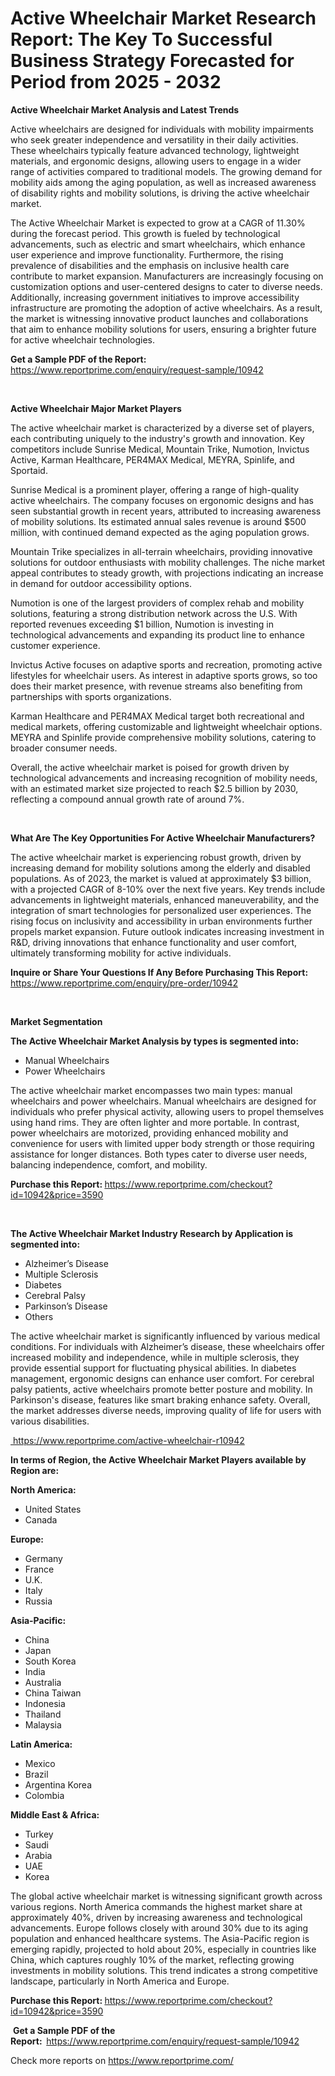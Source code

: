 <p><h1>Active Wheelchair Market Research Report: The Key To Successful Business Strategy Forecasted for Period from 2025 - 2032</h1></p><p><strong>Active Wheelchair Market Analysis and Latest Trends</strong></p>
<p><p>Active wheelchairs are designed for individuals with mobility impairments who seek greater independence and versatility in their daily activities. These wheelchairs typically feature advanced technology, lightweight materials, and ergonomic designs, allowing users to engage in a wider range of activities compared to traditional models. The growing demand for mobility aids among the aging population, as well as increased awareness of disability rights and mobility solutions, is driving the active wheelchair market.</p><p>The Active Wheelchair Market is expected to grow at a CAGR of 11.30% during the forecast period. This growth is fueled by technological advancements, such as electric and smart wheelchairs, which enhance user experience and improve functionality. Furthermore, the rising prevalence of disabilities and the emphasis on inclusive health care contribute to market expansion. Manufacturers are increasingly focusing on customization options and user-centered designs to cater to diverse needs. Additionally, increasing government initiatives to improve accessibility infrastructure are promoting the adoption of active wheelchairs. As a result, the market is witnessing innovative product launches and collaborations that aim to enhance mobility solutions for users, ensuring a brighter future for active wheelchair technologies.</p></p>
<p><strong>Get a Sample PDF of the Report:&nbsp;</strong> <a href="https://www.reportprime.com/enquiry/request-sample/10942?utm_campaign=2514&utm_medium=2&utm_source=Github&utm_content=ia&utm_term=20032025&utm_id=active-wheelchair">https://www.reportprime.com/enquiry/request-sample/10942</a></p>
<p>&nbsp;</p>
<p><strong>Active Wheelchair Major Market Players</strong></p>
<p><p>The active wheelchair market is characterized by a diverse set of players, each contributing uniquely to the industry's growth and innovation. Key competitors include Sunrise Medical, Mountain Trike, Numotion, Invictus Active, Karman Healthcare, PER4MAX Medical, MEYRA, Spinlife, and Sportaid.</p><p>Sunrise Medical is a prominent player, offering a range of high-quality active wheelchairs. The company focuses on ergonomic designs and has seen substantial growth in recent years, attributed to increasing awareness of mobility solutions. Its estimated annual sales revenue is around $500 million, with continued demand expected as the aging population grows.</p><p>Mountain Trike specializes in all-terrain wheelchairs, providing innovative solutions for outdoor enthusiasts with mobility challenges. The niche market appeal contributes to steady growth, with projections indicating an increase in demand for outdoor accessibility options.</p><p>Numotion is one of the largest providers of complex rehab and mobility solutions, featuring a strong distribution network across the U.S. With reported revenues exceeding $1 billion, Numotion is investing in technological advancements and expanding its product line to enhance customer experience.</p><p>Invictus Active focuses on adaptive sports and recreation, promoting active lifestyles for wheelchair users. As interest in adaptive sports grows, so too does their market presence, with revenue streams also benefiting from partnerships with sports organizations.</p><p>Karman Healthcare and PER4MAX Medical target both recreational and medical markets, offering customizable and lightweight wheelchair options. MEYRA and Spinlife provide comprehensive mobility solutions, catering to broader consumer needs.</p><p>Overall, the active wheelchair market is poised for growth driven by technological advancements and increasing recognition of mobility needs, with an estimated market size projected to reach $2.5 billion by 2030, reflecting a compound annual growth rate of around 7%.</p></p>
<p>&nbsp;</p>
<p><strong>What Are The Key Opportunities For Active Wheelchair Manufacturers?</strong></p>
<p><p>The active wheelchair market is experiencing robust growth, driven by increasing demand for mobility solutions among the elderly and disabled populations. As of 2023, the market is valued at approximately $3 billion, with a projected CAGR of 8-10% over the next five years. Key trends include advancements in lightweight materials, enhanced maneuverability, and the integration of smart technologies for personalized user experiences. The rising focus on inclusivity and accessibility in urban environments further propels market expansion. Future outlook indicates increasing investment in R&D, driving innovations that enhance functionality and user comfort, ultimately transforming mobility for active individuals.</p></p>
<p><strong>Inquire or Share Your Questions If Any Before Purchasing This Report:</strong> <a href="https://www.reportprime.com/enquiry/pre-order/10942?utm_campaign=2514&utm_medium=2&utm_source=Github&utm_content=ia&utm_term=20032025&utm_id=active-wheelchair">https://www.reportprime.com/enquiry/pre-order/10942</a></p>
<p>&nbsp;</p>
<p><strong>Market Segmentation</strong></p>
<p><strong>The Active Wheelchair Market Analysis by types is segmented into:</strong></p>
<p><ul><li>Manual Wheelchairs</li><li>Power Wheelchairs</li></ul></p>
<p><p>The active wheelchair market encompasses two main types: manual wheelchairs and power wheelchairs. Manual wheelchairs are designed for individuals who prefer physical activity, allowing users to propel themselves using hand rims. They are often lighter and more portable. In contrast, power wheelchairs are motorized, providing enhanced mobility and convenience for users with limited upper body strength or those requiring assistance for longer distances. Both types cater to diverse user needs, balancing independence, comfort, and mobility.</p></p>
<p><strong>Purchase this Report:&nbsp;</strong><a href="https://www.reportprime.com/checkout?id=10942&price=3590&utm_campaign=2514&utm_medium=2&utm_source=Github&utm_content=ia&utm_term=20032025&utm_id=active-wheelchair">https://www.reportprime.com/checkout?id=10942&price=3590</a></p>
<p>&nbsp;</p>
<p><strong>The Active Wheelchair Market Industry Research by Application is segmented into:</strong></p>
<p><ul><li>Alzheimer’s Disease</li><li>Multiple Sclerosis</li><li>Diabetes</li><li>Cerebral Palsy</li><li>Parkinson’s Disease</li><li>Others</li></ul></p>
<p><p>The active wheelchair market is significantly influenced by various medical conditions. For individuals with Alzheimer’s disease, these wheelchairs offer increased mobility and independence, while in multiple sclerosis, they provide essential support for fluctuating physical abilities. In diabetes management, ergonomic designs can enhance user comfort. For cerebral palsy patients, active wheelchairs promote better posture and mobility. In Parkinson's disease, features like smart braking enhance safety. Overall, the market addresses diverse needs, improving quality of life for users with various disabilities.</p></p>
<p><a href="https://www.reportprime.com/active-wheelchair-r10942?utm_campaign=2514&utm_medium=2&utm_source=Github&utm_content=ia&utm_term=20032025&utm_id=active-wheelchair">&nbsp;https://www.reportprime.com/active-wheelchair-r10942</a></p>
<p><strong>In terms of Region, the Active Wheelchair Market Players available by Region are:</strong></p>
<p>
    <p> <strong> North America: </strong>
        <ul>
            <li>United States</li>
            <li>Canada</li>
        </ul>
        </p> 
    <p> <strong> Europe: </strong>
        <ul>
            <li>Germany</li>
            <li>France</li>
            <li>U.K.</li>
            <li>Italy</li>
            <li>Russia</li>
        </ul>
        </p> 
    <p> <strong> Asia-Pacific: </strong>
        <ul>
            <li>China</li>
            <li>Japan</li>
            <li>South Korea</li>
            <li>India</li>
            <li>Australia</li>
            <li>China Taiwan</li>
            <li>Indonesia</li>
            <li>Thailand</li>
            <li>Malaysia</li>
        </ul>
        </p> 
    <p> <strong> Latin America: </strong>
        <ul>
            <li>Mexico</li>
            <li>Brazil</li>
            <li>Argentina Korea</li>
            <li>Colombia</li>
        </ul>
        </p> 
    <p> <strong> Middle East & Africa: </strong>
        <ul>
            <li>Turkey</li>
            <li>Saudi</li>
            <li>Arabia</li>
            <li>UAE</li>
            <li>Korea</li>
        </ul>
    </p>
    </p>
<p><p>The global active wheelchair market is witnessing significant growth across various regions. North America commands the highest market share at approximately 40%, driven by increasing awareness and technological advancements. Europe follows closely with around 30% due to its aging population and enhanced healthcare systems. The Asia-Pacific region is emerging rapidly, projected to hold about 20%, especially in countries like China, which captures roughly 10% of the market, reflecting growing investments in mobility solutions. This trend indicates a strong competitive landscape, particularly in North America and Europe.</p></p>
<p><strong>Purchase this Report: </strong><a href="https://www.reportprime.com/checkout?id=10942&price=3590&utm_campaign=2514&utm_medium=2&utm_source=Github&utm_content=ia&utm_term=20032025&utm_id=active-wheelchair">https://www.reportprime.com/checkout?id=10942&price=3590</a></p>
<p>&nbsp;<strong>Get a Sample PDF of the Report:&nbsp;&nbsp;</strong><a href="https://www.reportprime.com/enquiry/request-sample/10942?utm_campaign=2514&utm_medium=2&utm_source=Github&utm_content=ia&utm_term=20032025&utm_id=active-wheelchair">https://www.reportprime.com/enquiry/request-sample/10942</a></p>
<p><strong></strong></p>
<p>Check more reports on <a href="https://www.reportprime.com/?utm_campaign=2514&utm_medium=2&utm_source=Github&utm_content=ia&utm_term=20032025&utm_id=active-wheelchair">https://www.reportprime.com/</a></p>
